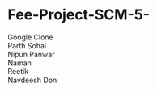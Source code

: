 # Fee-Project-SCM-5-
Google Clone
<br>
Parth Sohal <br> Nipun Panwar <br> Naman <br> Reetik <br> Navdeesh Don
